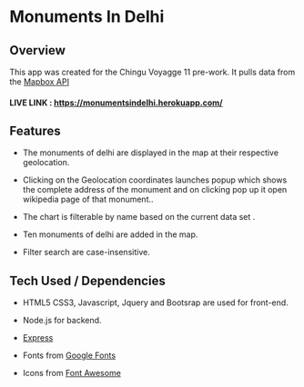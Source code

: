 # Monuments In Delhi  

## Overview

This app was created for the Chingu Voyagge 11 pre-work. It pulls data from the
[Mapbox API](https://www.mapbox.com/?utm_medium=sem&utm_source=google&utm_campaign=sem|google|brand|chko-googlesearch-pr01-mapboxbrand-br.exact-intl-landingpage-search&utm_term=brand&utm_content=chko-googlesearch-pr01-mapboxbrand-br.exact-intl-landingpage-search&gclid=CjwKCAjw44jrBRAHEiwAZ9igKPN5mL1bweKNDMipKC3nhq5pSTZWSB8YECclMxjWm2GwVx222ypGTBoCwHkQAvD_BwE)

#### LIVE LINK : https://monumentsindelhi.herokuapp.com/

## Features

- The monuments of delhi are displayed in the map at their respective geolocation.

- Clicking on the Geolocation coordinates launches popup which shows the complete address of the monument and on clicking pop up it open wikipedia page of that monument..

- The chart is filterable by name based on the current data set .

- Ten monuments of delhi are added in the map.

- Filter search are case-insensitive.


## Tech Used / Dependencies

- HTML5  CSS3, Javascript, Jquery and Bootsrap are used for front-end.

- Node.js for backend.

- [Express](https://www.npmjs.com/package/express/)

- Fonts from [Google Fonts](https://fonts.google.com/)

- Icons from [Font Awesome](https://fontawesome.com/)
